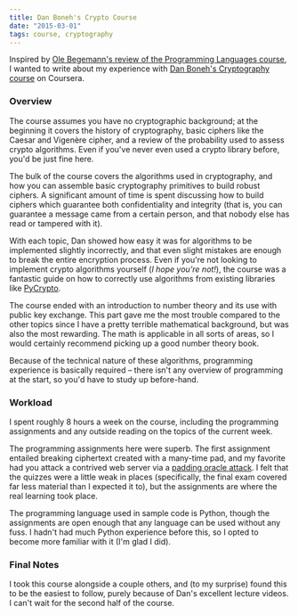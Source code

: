 ```yaml
---
title: Dan Boneh's Crypto Course
date: "2015-03-01"
tags: course, cryptography
---
```


Inspired by [Ole Begemann's review of the Programming Languages course][1], I wanted to write about my experience with [Dan Boneh's Cryptography course][2] on Coursera.

### Overview

The course assumes you have no cryptographic background; at the beginning it covers the history of cryptography, basic ciphers like the Caesar and Vigenère cipher, and a review of the probability used to assess crypto algorithms. Even if you've never even used a crypto library before, you'd be just fine here.

The bulk of the course covers the algorithms used in cryptography, and how you can assemble basic cryptography primitives to build robust ciphers. A significant amount of time is spent discussing how to build ciphers which guarantee both confidentiality and integrity (that is, you can guarantee a message came from a certain person, and that nobody else has read or tampered with it).

With each topic, Dan showed how easy it was for algorithms to be implemented slightly incorrectly, and that even slight mistakes are enough to break the entire encryption process. Even if you're not looking to implement crypto algorithms yourself (_I hope you're not!_), the course was a fantastic guide on how to correctly use algorithms from existing libraries like [PyCrypto][3].

The course ended with an introduction to number theory and its use with public key exchange. This part gave me the most trouble compared to the other topics since I have a pretty terrible mathematical background, but was also the most rewarding. The math is applicable in all sorts of areas, so I would certainly recommend picking up a good number theory book.

Because of the technical nature of these algorithms, programming experience is basically required – there isn't any overview of programming at the start, so you'd have to study up before-hand.

### Workload

I spent roughly 8 hours a week on the course, including the programming assignments and any outside reading on the topics of the current week.

The programming assignments here were superb. The first assignment entailed breaking ciphertext created with a many-time pad, and my favorite had you attack a contrived web server via a [padding oracle attack][4]. I felt that the quizzes were a little weak in places (specifically, the final exam covered far less material than I expected it to), but the assignments are where the real learning took place.

The programming language used in sample code is Python, though the assignments are open enough that any language can be used without any fuss. I hadn't had much Python experience before this, so I opted to become more familiar with it (I'm glad I did).

### Final Notes

I took this course alongside a couple others, and (to my surprise) found this to be the easiest to follow, purely because of Dan's excellent lecture videos. I can't wait for the second half of the course.

[1]:	http://oleb.net/blog/2014/12/programming-languages-mooc/
[2]:	https://www.coursera.org/course/crypto
[3]:	https://www.dlitz.net/software/pycrypto/
[4]:	http://en.wikipedia.org/wiki/Padding_oracle_attack
